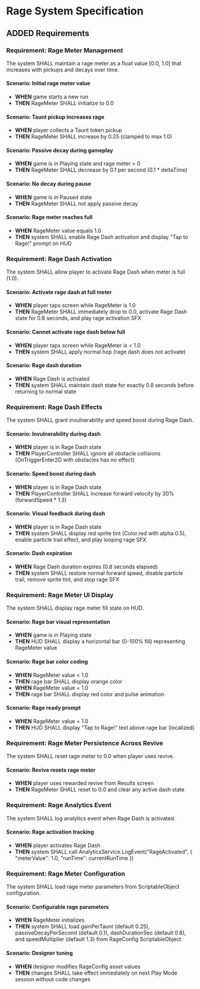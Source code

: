 # Rage System Specification

## ADDED Requirements

### Requirement: Rage Meter Management
The system SHALL maintain a rage meter as a float value [0.0, 1.0] that increases with pickups and decays over time.

#### Scenario: Initial rage meter value
- **WHEN** game starts a new run
- **THEN** RageMeter SHALL initialize to 0.0

#### Scenario: Taunt pickup increases rage
- **WHEN** player collects a Taunt token pickup
- **THEN** RageMeter SHALL increase by 0.25 (clamped to max 1.0)

#### Scenario: Passive decay during gameplay
- **WHEN** game is in Playing state and rage meter > 0
- **THEN** RageMeter SHALL decrease by 0.1 per second (0.1 * deltaTime)

#### Scenario: No decay during pause
- **WHEN** game is in Paused state
- **THEN** RageMeter SHALL not apply passive decay

#### Scenario: Rage meter reaches full
- **WHEN** RageMeter value equals 1.0
- **THEN** system SHALL enable Rage Dash activation and display "Tap to Rage!" prompt on HUD

### Requirement: Rage Dash Activation
The system SHALL allow player to activate Rage Dash when meter is full (1.0).

#### Scenario: Activate rage dash at full meter
- **WHEN** player taps screen while RageMeter is 1.0
- **THEN** RageMeter SHALL immediately drop to 0.0, activate Rage Dash state for 0.8 seconds, and play rage activation SFX

#### Scenario: Cannot activate rage dash below full
- **WHEN** player taps screen while RageMeter is < 1.0
- **THEN** system SHALL apply normal hop (rage dash does not activate)

#### Scenario: Rage dash duration
- **WHEN** Rage Dash is activated
- **THEN** system SHALL maintain dash state for exactly 0.8 seconds before returning to normal state

### Requirement: Rage Dash Effects
The system SHALL grant invulnerability and speed boost during Rage Dash.

#### Scenario: Invulnerability during dash
- **WHEN** player is in Rage Dash state
- **THEN** PlayerController SHALL ignore all obstacle collisions (OnTriggerEnter2D with obstacles has no effect)

#### Scenario: Speed boost during dash
- **WHEN** player is in Rage Dash state
- **THEN** PlayerController SHALL increase forward velocity by 30% (forwardSpeed * 1.3)

#### Scenario: Visual feedback during dash
- **WHEN** player is in Rage Dash state
- **THEN** system SHALL display red sprite tint (Color.red with alpha 0.5), enable particle trail effect, and play looping rage SFX

#### Scenario: Dash expiration
- **WHEN** Rage Dash duration expires (0.8 seconds elapsed)
- **THEN** system SHALL restore normal forward speed, disable particle trail, remove sprite tint, and stop rage SFX

### Requirement: Rage Meter UI Display
The system SHALL display rage meter fill state on HUD.

#### Scenario: Rage bar visual representation
- **WHEN** game is in Playing state
- **THEN** HUD SHALL display a horizontal bar (0-100% fill) representing RageMeter value

#### Scenario: Rage bar color coding
- **WHEN** RageMeter value < 1.0
- **THEN** rage bar SHALL display orange color
- **WHEN** RageMeter value = 1.0
- **THEN** rage bar SHALL display red color and pulse animation

#### Scenario: Rage ready prompt
- **WHEN** RageMeter value = 1.0
- **THEN** HUD SHALL display "Tap to Rage!" text above rage bar (localized)

### Requirement: Rage Meter Persistence Across Revive
The system SHALL reset rage meter to 0.0 when player uses revive.

#### Scenario: Revive resets rage meter
- **WHEN** player uses rewarded revive from Results screen
- **THEN** RageMeter SHALL reset to 0.0 and clear any active dash state

### Requirement: Rage Analytics Event
The system SHALL log analytics event when Rage Dash is activated.

#### Scenario: Rage activation tracking
- **WHEN** player activates Rage Dash
- **THEN** system SHALL call AnalyticsService.LogEvent("RageActivated", { "meterValue": 1.0, "runTime": currentRunTime })

### Requirement: Rage Meter Configuration
The system SHALL load rage meter parameters from ScriptableObject configuration.

#### Scenario: Configurable rage parameters
- **WHEN** RageMeter initializes
- **THEN** system SHALL load gainPerTaunt (default 0.25), passiveDecayPerSecond (default 0.1), dashDurationSec (default 0.8), and speedMultiplier (default 1.3) from RageConfig ScriptableObject

#### Scenario: Designer tuning
- **WHEN** designer modifies RageConfig asset values
- **THEN** changes SHALL take effect immediately on next Play Mode session without code changes
